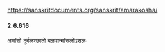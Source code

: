 
https://sanskritdocuments.org/sanskrit/amarakosha/

#### 2.6.616

अमांसो दुर्बलश्छातो बलवान्मांसलोंऽसलः

